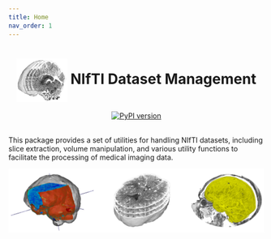 ```yaml
---
title: Home
nav_order: 1
---
```


<div align="center">

  <!-- headline -->
  <center><h1><img align="center" src="../images/logo.png" width=100px> NIfTI Dataset Management</h1></center>

  <!-- PyPI badge -->
  <a href="https://pypi.org/project/nidataset/">
    <img src="https://badge.fury.io/py/nidataset.svg" alt="PyPI version">
  </a>

</div>

<br>

This package provides a set of utilities for handling NIfTI datasets, including slice extraction, volume manipulation, and various utility functions to facilitate the processing of medical imaging data. <br>

<img align="center" src="../images/nidataset.png" width=1000px>
